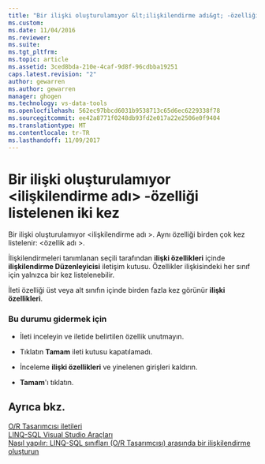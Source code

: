 ```yaml
---
title: "Bir ilişki oluşturulamıyor &lt;ilişkilendirme adı&gt; -özelliği listelenen iki kez | Microsoft Docs"
ms.custom: 
ms.date: 11/04/2016
ms.reviewer: 
ms.suite: 
ms.tgt_pltfrm: 
ms.topic: article
ms.assetid: 3ced8bda-210e-4caf-9d8f-96cdbba19251
caps.latest.revision: "2"
author: gewarren
ms.author: gewarren
manager: ghogen
ms.technology: vs-data-tools
ms.openlocfilehash: 562ec97bbcd6031b9538713c65d6ec6229338f78
ms.sourcegitcommit: ee42a8771f0248db93fd2e017a22e2506e0f9404
ms.translationtype: MT
ms.contentlocale: tr-TR
ms.lasthandoff: 11/09/2017
---
```

# <a name="cannot-create-an-association-ltassociation-namegt---property-listed-twice"></a>Bir ilişki oluşturulamıyor &lt;ilişkilendirme adı&gt; -özelliği listelenen iki kez
Bir ilişki oluşturulamıyor \<ilişkilendirme adı >. Aynı özelliği birden çok kez listelenir: \<özellik adı >.  
  
 İlişkilendirmeleri tanımlanan seçili tarafından **ilişki özellikleri** içinde **ilişkilendirme Düzenleyicisi** iletişim kutusu. Özellikler ilişkisindeki her sınıf için yalnızca bir kez listelenebilir.  
  
 İleti özelliği üst veya alt sınıfın içinde birden fazla kez görünür **ilişki özellikleri**.  
  
### <a name="to-resolve-this-condition"></a>Bu durumu gidermek için  
  
-   İleti inceleyin ve iletide belirtilen özellik unutmayın.  
  
-   Tıklatın **Tamam** ileti kutusu kapatılamadı.  
  
-   İnceleme **ilişki özellikleri** ve yinelenen girişleri kaldırın.  
  
-   **Tamam**'ı tıklatın.  
  
## <a name="see-also"></a>Ayrıca bkz.
[O/R Tasarımcısı iletileri](../data-tools/o-r-designer-messages.md)  
[LINQ-SQL Visual Studio Araçları](../data-tools/linq-to-sql-tools-in-visual-studio2.md)  
[Nasıl yapılır: LINQ-SQL sınıfları (O/R Tasarımcısı) arasında bir ilişkilendirme oluşturun](../data-tools/how-to-create-an-association-relationship-between-linq-to-sql-classes-o-r-designer.md)